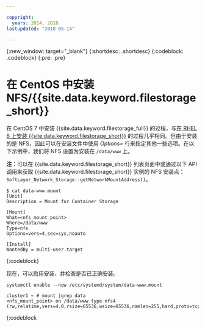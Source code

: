 ```yaml
---

copyright:
  years: 2014, 2018
lastupdated: "2018-05-14"

---
```

{:new_window: target="_blank"}
{:shortdesc: .shortdesc}
{:codeblock: .codeblock}
{:pre: .pre}

# 在 CentOS 中安装 NFS/{{site.data.keyword.filestorage_short}}

在 CentOS 7 中安装 {{site.data.keyword.filestorage_full}} 的过程，与[在 RHEL 6 上安装 {{site.data.keyword.filestorage_short}}](accessing-file-storage-linux.html) 的过程几乎相同。但由于安装的是 NFS，因此可以在安装文件中使用 *Options=* 行来指定其他一些选项。在以下示例中，我们将 NFS 设置为安装在 `/data/www` 上。 

**注**：可以在 {{site.data.keyword.filestorage_short}} 列表页面中或通过以下 API 调用来获取 {{site.data.keyword.filestorage_short}} 实例的 NFS 安装点：`SoftLayer_Network_Storage::getNetworkMountAddress()`。

```
$ cat data-www.mount
[Unit]
Description = Mount for Container Storage

[Mount]
What=<nfs_mount_point>
Where=/data/www
Type=nfs
Options=vers=4,sec=sys,noauto

[Install]
WantedBy = multi-user.target
```
{:codeblock}

现在，可以启用安装，并检查是否已正确安装。

```
systemctl enable --now /etc/systemd/system/data-www.mount

cluster1 ~ # mount |grep data
<nfs_mount_point> on /data/www type nfs4 (rw,relatime,vers=4.0,rsize=65536,wsize=65536,namlen=255,hard,proto=tcp,port=0,timeo=600,retrans=2,sec=sys,clientaddr=10.81.x.x,local_lock=none,addr=10.1.x.x)
```
{:codeblock
